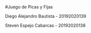 #Juego de Picas y Fijas

Diego Alejandro Bautista - 20192020139

Steven Espejo Cabarcas - 20192020138
